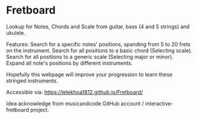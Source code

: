 # Fretboard
Lookup for Notes, Chords and Scale from guitar, bass (4 and 5 strings) and ukulele.

Features:
Search for a specific notes' positions, spanding from 5 to 20 frets on the instrument.
Search for all positions to a basic chord (Selecting scale).
Search for all positions to a generic scale (Selecting major or minor).
Expand all note's positions by different instruments.

Hopefully this webpage will improve your progression to learn these stringed instruments.

Accessible via: https://lelekhoa1812.github.io/Fretboard/

Idea acknowledge from musicandcode GitHub account / interactive-fretboard project.
